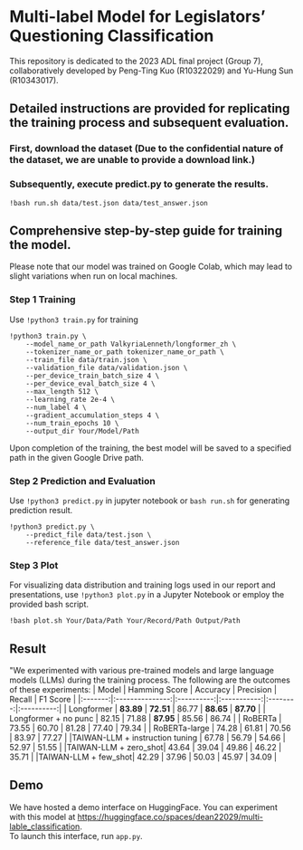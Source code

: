 # Multi-label Model for Legislators’ Questioning Classification 
This repository is dedicated to the 2023 ADL final project (Group 7), collaboratively developed by Peng-Ting Kuo (R10322029) and Yu-Hung Sun (R10343017).

## Detailed instructions are provided for replicating the training process and subsequent evaluation.
### First, download the dataset (Due to the confidential nature of the dataset, we are unable to provide a download link.)

### Subsequently, execute predict.py to generate the results.
```
!bash run.sh data/test.json data/test_answer.json
```

## Comprehensive step-by-step guide for training the model.
Please note that our model was trained on Google Colab, which may lead to slight variations when run on local machines. 

### Step 1 Training
Use `!python3 train.py` for training
```
!python3 train.py \
    --model_name_or_path ValkyriaLenneth/longformer_zh \
    --tokenizer_name_or_path tokenizer_name_or_path \
    --train_file data/train.json \
    --validation_file data/validation.json \
    --per_device_train_batch_size 4 \
    --per_device_eval_batch_size 4 \
    --max_length 512 \
    --learning_rate 2e-4 \
    --num_label 4 \
    --gradient_accumulation_steps 4 \
    --num_train_epochs 10 \
    --output_dir Your/Model/Path
```

Upon completion of the training, the best model will be saved to a specified path in the given Google Drive path.

### Step 2 Prediction and Evaluation
Use `!python3 predict.py` in jupyter notebook or `bash run.sh` for generating prediction result.
```
!python3 predict.py \
    --predict_file data/test.json \
    --reference_file data/test_answer.json
```

### Step 3 Plot
For visualizing data distribution and training logs used in our report and presentations, use `!python3 plot.py` in a Jupyter Notebook or employ the provided bash script.  
```
!bash plot.sh Your/Data/Path Your/Record/Path Output/Path
```

## Result
"We experimented with various pre-trained models and large language models (LLMs) during the training process. The following are the outcomes of these experiments:
| Model | Hamming Score | Accuracy | Precision | Recall | F1 Score |
|:-------:|:---------------:|:----------:|:-----------:|:--------:|:----------:|
| Longformer           | **83.89** | **72.51** | 86.77 | **88.65** | **87.70**  |
| Longformer + no punc | 82.15 | 71.88 | **87.95** | 85.56 | 86.74 |
| RoBERTa              | 73.55 | 60.70 | 81.28 | 77.40 | 79.34 |
| RoBERTa-large        | 74.28 | 61.81 | 70.56 | 83.97 | 77.27 |
|TAIWAN-LLM + instruction tuning   | 67.78 | 56.79 | 54.66 | 52.97 | 51.55 |
|TAIWAN-LLM + zero_shot| 43.64 | 39.04 | 49.86 | 46.22 | 35.71 |
|TAIWAN-LLM + few_shot| 42.29 | 37.96 | 50.03 | 45.97 | 34.09 |


  
## Demo
We have hosted a demo interface on HuggingFace. You can experiment with this model at <https://huggingface.co/spaces/dean22029/multi-lable_classification>.  
To launch this interface, run `app.py`.
